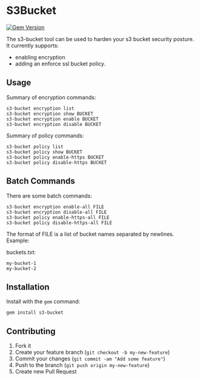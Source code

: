 # S3Bucket

[![Gem Version](https://badge.fury.io/rb/s3-bucket.png)](http://badge.fury.io/rb/s3-bucket)

The s3-bucket tool can be used to harden your s3 bucket security posture. It currently supports:

* enabling encryption
* adding an enforce ssl bucket policy.

## Usage

Summary of encryption commands:

    s3-bucket encryption list
    s3-bucket encryption show BUCKET
    s3-bucket encryption enable BUCKET
    s3-bucket encryption disable BUCKET

Summary of policy commands:

    s3-bucket policy list
    s3-bucket policy show BUCKET
    s3-bucket policy enable-https BUCKET
    s3-bucket policy disable-https BUCKET

## Batch Commands

There are some batch commands:

    s3-bucket encryption enable-all FILE
    s3-bucket encryption disable-all FILE
    s3-bucket policy enable-https-all FILE
    s3-bucket policy disable-https-all FILE

The format of FILE is a list of bucket names separated by newlines.  Example:

buckets.txt:

    my-bucket-1
    my-bucket-2

## Installation

Install with the `gem` command:

    gem install s3-bucket

## Contributing

1. Fork it
2. Create your feature branch (`git checkout -b my-new-feature`)
3. Commit your changes (`git commit -am "Add some feature"`)
4. Push to the branch (`git push origin my-new-feature`)
5. Create new Pull Request
